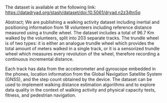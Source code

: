 The dataset is available at the following link: https://datadryad.org/stash/dataset/doi:10.5061/dryad.n2z34tn5q 

Abstract; 
We are publishing a walking activity dataset including inertial and positioning information from 18 volunteers including reference distance measured using a trundle wheel. The dataset includes a total of 96.7 Km walked by the volunteers, split into 203 separate tracks. The trundle wheel is of two types: it is either an analogue trundle wheel which provides the total amount of meters walked in a single track, or it is a sensorized trundle wheel which measures every revolution of the wheel, therefore recording a continuous incremental distance.  

Each track has data from the accelerometer and gyroscope embedded in the phones, location information from the Global Navigation Satellite System (GNSS), and the step count obtained by the device. The dataset can be used to implement walking distance estimation algorithms and to explore data quality in the context of walking activity and physical capacity tests, fitness, and pedestrian navigation.
          
    
